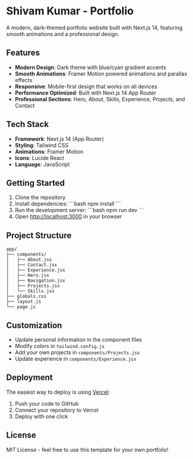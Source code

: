 # Shivam Kumar - Portfolio

A modern, dark-themed portfolio website built with Next.js 14, featuring smooth animations and a professional design.

## Features

- **Modern Design**: Dark theme with blue/cyan gradient accents
- **Smooth Animations**: Framer Motion powered animations and parallax effects
- **Responsive**: Mobile-first design that works on all devices
- **Performance Optimized**: Built with Next.js 14 App Router
- **Professional Sections**: Hero, About, Skills, Experience, Projects, and Contact

## Tech Stack

- **Framework**: Next.js 14 (App Router)
- **Styling**: Tailwind CSS
- **Animations**: Framer Motion
- **Icons**: Lucide React
- **Language**: JavaScript

## Getting Started

1. Clone the repository
2. Install dependencies:
   \`\`\`bash
   npm install
   \`\`\`
3. Run the development server:
   \`\`\`bash
   npm run dev
   \`\`\`
4. Open [http://localhost:3000](http://localhost:3000) in your browser

## Project Structure

```
app/
├── components/
│   ├── About.jsx
│   ├── Contact.jsx
│   ├── Experience.jsx
│   ├── Hero.jsx
│   ├── Navigation.jsx
│   ├── Projects.jsx
│   └── Skills.jsx
├── globals.css
├── layout.js
└── page.js
```

## Customization

- Update personal information in the component files
- Modify colors in `tailwind.config.js`
- Add your own projects in `components/Projects.jsx`
- Update experience in `components/Experience.jsx`

## Deployment

The easiest way to deploy is using [Vercel](https://vercel.com):

1. Push your code to GitHub
2. Connect your repository to Vercel
3. Deploy with one click

## License

MIT License - feel free to use this template for your own portfolio!
